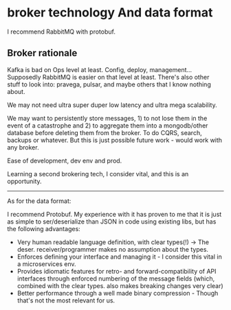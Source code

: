 # broker technology And data format

I recommend RabbitMQ with protobuf.

## Broker rationale

Kafka is bad on Ops level at least. Config, deploy, management...
Supposedly RabbitMQ is easier on that level at least.
There's also other stuff to look into: pravega, pulsar, and maybe others that I know nothing about.

We may not need ultra super duper low latency and ultra mega scalability.

We may want to persistently store messages, 1) to not lose them in the event of a catastrophe and 2) to aggregate them into a mongodb/other database before deleting them from the broker. To do CQRS, search, backups or whatever. But this is just possible future work - would work with any broker.

Ease of development, dev env and prod.

Learning a second brokering tech, I consider vital, and this is an opportunity.

---

As for the data format:

I recommend Protobuf. My experience with it has proven to me that it is just as simple to ser/deserialize than JSON in code using existing libs, but has the following advantages:

- Very human readable language definition, with clear types(!) -> The deser. receiver/programmer makes no assumption about the types.
- Enforces defining your interface and managing it - I consider this vital in a microservices env.
- Provides idiomatic features for retro- and forward-compatibility of API interfaces through enforced numbering of the message fields (which, combined with the clear types. also makes breaking changes very clear)
- Better performance through a well made binary compression - Though that's not the most relevant for us.
